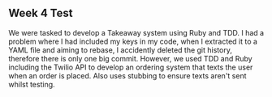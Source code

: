 Week 4 Test
---
We were tasked to develop a Takeaway system using Ruby and TDD. I had a problem where I had included my keys in my code, when I extracted it to a YAML file and aiming to rebase, I accidently deleted the git history, therefore there is only one big commit. However, we used TDD and Ruby including the Twilio API to develop an ordering system that texts the user when an order is placed. Also uses stubbing to ensure texts aren't sent whilst testing.